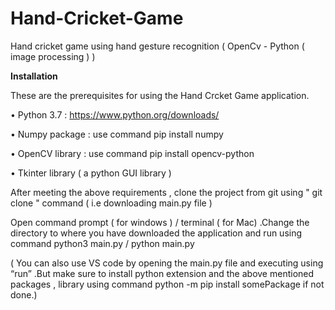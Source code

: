 # Hand-Cricket-Game
Hand cricket game using hand gesture recognition ( OpenCv - Python ( image processing ) )


<b>Installation</b>  
 
These are the prerequisites for using the Hand Crcket Game application.  

•	Python 3.7     :   https://www.python.org/downloads/ 

•	Numpy package  :  use command pip install numpy  

•	OpenCV library   :  use command pip install opencv-python 

•	Tkinter library   ( a python GUI library )

After meeting the above requirements , clone the project from git using " git clone " command ( i.e downloading main.py file ) 

Open command prompt ( for windows ) / terminal ( for Mac) .Change the directory to where you have downloaded the application and run using command python3 main.py /  python main.py 

( You can also use VS code by opening the main.py file and executing using “run” .But make sure to install python extension and the above mentioned packages , library using command python -m pip install somePackage if not done.) 
 

